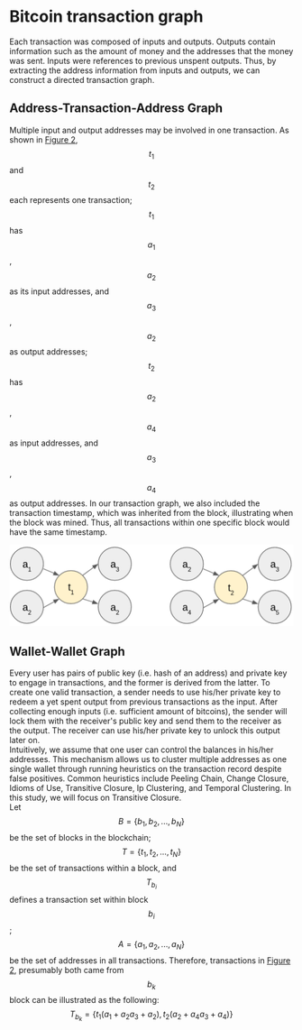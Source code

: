 # Bitcoin transaction graph

Each transaction was composed of inputs and outputs. Outputs contain information such as the amount of money and the addresses that the money was sent. Inputs were references to previous unspent outputs. Thus, by extracting the address information from inputs and outputs, we can construct a directed transaction graph.  

## Address-Transaction-Address Graph  

Multiple input and output addresses may be involved in one transaction. As shown in [Figure 2](#fig2), $$t_{1}$$and $$t_{2}$$ each represents one transaction; $$t_{1}$$has $$a_{1}$$, $$a_{2}$$ as its input addresses, and $$a_{3}$$, $$a_{2}$$ as output addresses; $$t_{2}$$ has $$a_{2}$$, $$a_{4}$$ as input addresses, and $$a_{3}$$, $$a_{4}$$ as output addresses. In our transaction graph, we also included the transaction timestamp, which was inherited from the block, illustrating when the block was mined. Thus, all transactions within one specific block would have the same timestamp.

![[Figure 2 Bitcoin transaction graph](#fig2)](../../.gitbook/assets/add-tran-add-graph)  

## Wallet-Wallet Graph  

Every user has pairs of public key (i.e. hash of an address) and private key to engage in transactions, and the former is derived from the latter. To create one valid transaction, a sender needs to use his/her private key to redeem a yet spent output from previous transactions as the input. After collecting enough inputs (i.e. sufficient amount of bitcoins), the sender will lock them with the receiver's public key and send them to the receiver as the output. The receiver can use his/her private key to unlock this output later on.  
Intuitively, we assume that one user can control the balances in his/her addresses. This mechanism allows us to cluster multiple addresses as one single wallet through running heuristics on the transaction record despite false positives. Common heuristics include Peeling Chain, Change Closure, Idioms of Use, Transitive Closure, Ip Clustering, and Temporal Clustering. In this study, we will focus on Transitive Closure.  
Let $$B=\{b_{1},b_{2},...,b_{N}\}$$be the set of blocks in the blockchain; $$T=\{t_{1},t_{2},...,t_{N}\}$$be the set of transactions within a block, and $$T_{b_{i}}$$ defines a transaction set within block $$b_{i}$$; $$A=\{a_{1}, a_{2}, ..., a_{N}\}$$ be the set of addresses in all transactions. Therefore, transactions in [Figure 2](#fig2), presumably both came from $$b_{k}$$ block can be illustrated as the following: $$T_{b_{k}}=\{t_{1}(a_{1}+a_{2}a_{3}+a_{2}), t_{2}(a_{2}+a_{4}a_{3}+a_{4})\}$$
